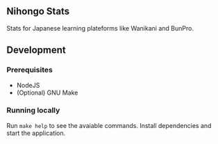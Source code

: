 ## Nihongo Stats
Stats for Japanese learning plateforms like Wanikani and BunPro.


## Development
### Prerequisites 
- NodeJS
- (Optional) GNU Make

### Running locally
Run `make help` to see the avaiable commands. Install dependencies and start the application.